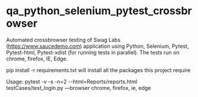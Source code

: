 # qa_python_selenium_pytest_crossbrowser

Automated crossbrowser testing of Swag Labs (https://www.saucedemo.com) application using Python, Selenium, Pytest, Pytest-html, Pytest-xdist (for running tests in parallel). The tests run on chrome, firefox, IE, Edge.

pip install -r requirements.txt will install all the packages this project require

Usage:
pytest -v -s -n=2 --html=Reports/reports.html testCases/test_login.py —browser chrome, firefox, ie, edge
